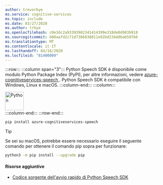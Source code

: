 ```yaml
---
author: trevorbye
ms.service: cognitive-services
ms.topic: include
ms.date: 03/27/2020
ms.author: trbye
ms.openlocfilehash: c0e3dc2a93393982341414399e318de0d983b918
ms.sourcegitcommit: b80aafd2c71d7366838811e92bd234ddbab507b6
ms.translationtype: MT
ms.contentlocale: it-IT
ms.lasthandoff: 04/16/2020
ms.locfileid: "81400009"
---
```

:::row:::
    :::column span="3":::
        Python Speech SDK è disponibile come modulo Python Package Index (PyPI), per altre informazioni, vedere <a href="https://pypi.org/project/azure-cognitiveservices-speech/" target="_blank">azure-cognitiveservices-speech <span class="docon docon-navigate-external x-hidden-focus"> </span> </a>. Python Speech SDK è compatibile con Windows, Linux e macOS.
    :::column-end:::
    :::column:::
        <br>
        <div class="icon is-large">
            <img alt="Python" src="https://docs.microsoft.com/media/logos/logo_python.svg" width="60px">
        </div>
    :::column-end:::
:::row-end:::

```Bash
pip install azure-cognitiveservices-speech
```

> [!TIP]
> Se sei su macOS, potrebbe essere necessario eseguire il seguente comando per ottenere il comando pip sopra per funzionare:
> ```Bash
> python3 -m pip install --upgrade pip
> ```

#### <a name="additional-resources"></a>Risorse aggiuntive

- <a href="https://github.com/Azure-Samples/cognitive-services-speech-sdk/tree/master/quickstart/python" target="_blank">Codice sorgente dell'avvio rapido di Python Speech SDK<span class="docon docon-navigate-external x-hidden-focus"></span></a>
